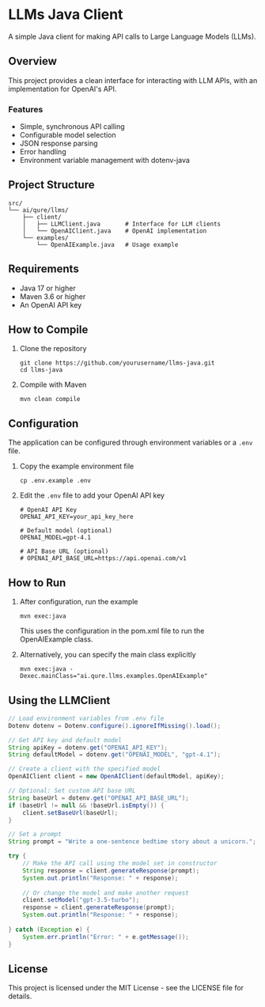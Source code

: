 # LLMs Java Client

A simple Java client for making API calls to Large Language Models (LLMs).

## Overview

This project provides a clean interface for interacting with LLM APIs, with an implementation for OpenAI's API.

### Features

- Simple, synchronous API calling
- Configurable model selection
- JSON response parsing
- Error handling
- Environment variable management with dotenv-java

## Project Structure

```
src/
└── ai/qure/llms/
    ├── client/
    │   ├── LLMClient.java       # Interface for LLM clients
    │   └── OpenAIClient.java    # OpenAI implementation
    └── examples/
        └── OpenAIExample.java   # Usage example
```

## Requirements

- Java 17 or higher
- Maven 3.6 or higher
- An OpenAI API key

## How to Compile

1. Clone the repository
   ```
   git clone https://github.com/yourusername/llms-java.git
   cd llms-java
   ```

2. Compile with Maven
   ```
   mvn clean compile
   ```

## Configuration

The application can be configured through environment variables or a `.env` file.

1. Copy the example environment file
   ```
   cp .env.example .env
   ```

2. Edit the `.env` file to add your OpenAI API key
   ```
   # OpenAI API Key
   OPENAI_API_KEY=your_api_key_here

   # Default model (optional)
   OPENAI_MODEL=gpt-4.1

   # API Base URL (optional)
   # OPENAI_API_BASE_URL=https://api.openai.com/v1
   ```

## How to Run

1. After configuration, run the example
   ```
   mvn exec:java
   ```

   This uses the configuration in the pom.xml file to run the OpenAIExample class.

2. Alternatively, you can specify the main class explicitly
   ```
   mvn exec:java -Dexec.mainClass="ai.qure.llms.examples.OpenAIExample"
   ```

## Using the LLMClient

```java
// Load environment variables from .env file
Dotenv dotenv = Dotenv.configure().ignoreIfMissing().load();

// Get API key and default model
String apiKey = dotenv.get("OPENAI_API_KEY");
String defaultModel = dotenv.get("OPENAI_MODEL", "gpt-4.1");

// Create a client with the specified model
OpenAIClient client = new OpenAIClient(defaultModel, apiKey);

// Optional: Set custom API base URL
String baseUrl = dotenv.get("OPENAI_API_BASE_URL");
if (baseUrl != null && !baseUrl.isEmpty()) {
    client.setBaseUrl(baseUrl);
}

// Set a prompt
String prompt = "Write a one-sentence bedtime story about a unicorn.";

try {
    // Make the API call using the model set in constructor
    String response = client.generateResponse(prompt);
    System.out.println("Response: " + response);
    
    // Or change the model and make another request
    client.setModel("gpt-3.5-turbo");
    response = client.generateResponse(prompt);
    System.out.println("Response: " + response);
    
} catch (Exception e) {
    System.err.println("Error: " + e.getMessage());
}
```

## License

This project is licensed under the MIT License - see the LICENSE file for details. 